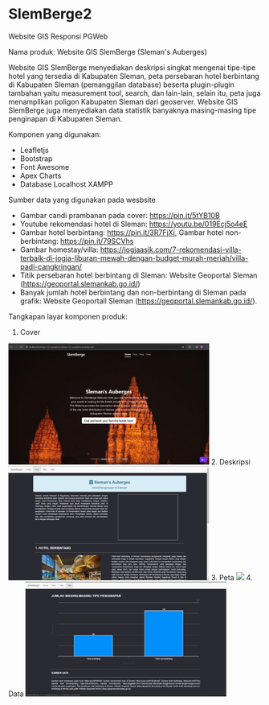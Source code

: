 # SlemBerge2
Website GIS Responsi PGWeb

Nama produk: Website GIS SlemBerge (Sleman's Auberges)

Website GIS SlemBerge menyediakan deskripsi singkat mengenai tipe-tipe hotel yang tersedia di Kabupaten Sleman, peta persebaran hotel berbintang di Kabupaten Sleman (pemanggilan database) beserta plugin-plugin tambahan yaitu measurement tool, search, dan lain-lain, selain itu, peta juga menampilkan poligon Kabupaten Sleman dari geoserver. Website GIS SlemBerge juga menyediakan data statistik banyaknya masing-masing tipe penginapan di Kabupaten Sleman. 

Komponen yang digunakan:
- Leafletjs
- Bootstrap
- Font Awesome
- Apex Charts
- Database Localhost XAMPP
  
Sumber data yang digunakan pada wesbsite 
- Gambar candi prambanan pada cover: https://pin.it/5tYB10B 
- Youtube rekomendasi hotel di Sleman: https://youtu.be/019Ecj5o4eE
- Gambar hotel berbintang: https://pin.it/3R7FjXj, Gambar hotel non-berbintang: https://pin.it/79SCVhs
- Gambar homestay/villa: https://jogjaasik.com/7-rekomendasi-villa-terbaik-di-jogja-liburan-mewah-dengan-budget-murah-meriah/villa-padi-cangkringan/
- Titik persebaran hotel berbintang di Sleman: Website Geoportal Sleman (https://geoportal.slemankab.go.id/)
- Banyak jumlah hotel berbintang dan non-berbintang di Sleman pada grafik: Website Geoportall Sleman (https://geoportal.slemankab.go.id/).

Tangkapan layar komponen produk:
1. Cover
<img src ="assets/img/Cover.png" width="400">
2. Deskripsi
<img src ="assets/img/Description.png" width="400">
3. Peta
<img src ="assets/img/Map.png" width="400">
4. Data
<img src ="assets/img/Data.png" width="400">
